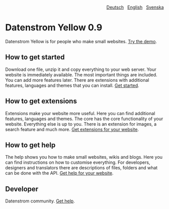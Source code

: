 <p align="right"><a href="README-de.md">Deutsch</a> &nbsp; <a href="README.md">English</a> &nbsp; <a href="README-sv.md">Svenska</a></p>

# Datenstrom Yellow 0.9

Datenstrom Yellow is for people who make small websites. [Try the demo](https://datenstrom.se/yellow/demo/).

## How to get started

Download one file, unzip it and copy everything to your web server. Your website is immediately available. The most important things are included. You can add more features later. There are extensions with additional features, languages and themes that you can install. [Get started](https://datenstrom.se/yellow/help/how-to-get-started).

## How to get extensions 

Extensions make your website more useful. Here you can find additional features, languages and themes. The core has the core functionality of your website. Everything else is up to you. There is an extension for images, a search feature and much more. [Get extensions for your website](https://datenstrom.se/yellow/extensions/).

## How to get help

The help shows you how to make small websites, wikis and blogs. Here you can find instructions on how to customise everything. For developers, designers and translators there are descriptions of files, folders and what can be done with the API. [Get help for your website](https://datenstrom.se/yellow/help/).

## Developer

Datenstrom community. [Get help](https://datenstrom.se/yellow/help/).
